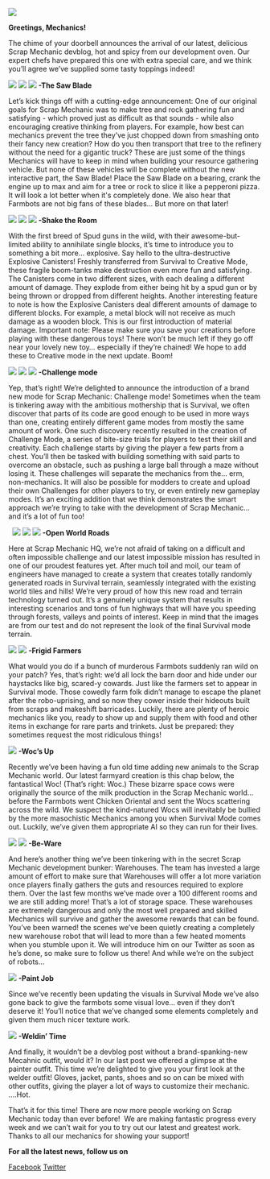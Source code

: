 ![](https://i.imgur.com/NoK39iJ.png)

**Greetings, Mechanics!**

The chime of your doorbell announces the arrival of our latest, delicious Scrap Mechanic devblog, hot and spicy from our development oven.
Our expert chefs have prepared this one with extra special care, and we think you’ll agree we’ve supplied some tasty toppings indeed! 


![](https://i.imgur.com/4Lh5rFD.png)
![](https://i.imgur.com/TUEFJb1.gif)
![](https://i.imgur.com/xibbZFA.gif)
**-The Saw Blade**

Let’s kick things off with a cutting-edge announcement: One of our original goals for Scrap Mechanic was to make tree and rock gathering fun and satisfying - which proved just as difficult as that sounds - while also encouraging creative thinking from players.
For example, how best can mechanics prevent the tree they’ve just chopped down from smashing onto their fancy new creation? How do you then transport that tree to the refinery without the need for a gigantic truck? 
These are just some of the things Mechanics will have to keep in mind when building your resource gathering vehicle. But none of these vehicles will be complete without the new interactive part, the Saw Blade! 
Place the Saw Blade on a bearing, crank the engine up to max and aim for a tree or rock to slice it like a pepperoni pizza. It will look a lot better when it's completely done. 
We also hear that Farmbots are not big fans of these blades… But more on that later!


![](https://i.imgur.com/rlwXrUF.png)
![](https://i.imgur.com/sjdfPeo.gif)
![](https://i.imgur.com/xJc9HmG.gif)
**-Shake the Room**

With the first breed of Spud guns in the wild, with their awesome-but-limited ability to annihilate single blocks, it’s time to introduce you to something a bit more… explosive. Say hello to the ultra-destructive Explosive Canisters!
Freshly transferred from Survival to Creative Mode, these fragile boom-tanks make destruction even more fun and satisfying. 
The Canisters come in two different sizes, with each dealing a different amount of damage. They explode from either being hit by a spud gun or by being thrown or dropped from different heights. 
Another interesting feature to note is how the Explosive Canisters deal different amounts of damage to different blocks. For example, a metal block will not receive as much damage as a wooden block. This is our first introduction of material damage.
Important note: Please make sure you save your creations before playing with these dangerous toys! There won’t be much left if they go off near your lovely new toy… especially if they’re chained! 
We hope to add these to Creative mode in the next update. Boom!



![](https://i.imgur.com/RGYaXzO.png) 
![](https://i.imgur.com/6MjTCr2.png)
![](https://i.imgur.com/n9iPmkt.png)
**-Challenge mode**

Yep, that’s right! We’re delighted to announce the introduction of a brand new mode for 
Scrap Mechanic: Challenge mode! 
Sometimes when the team is tinkering away with the ambitious mothership that is Survival, we often discover that parts of its code are good enough to be used in more ways than one, creating entirely different game modes from mostly the same amount of work.
One such discovery recently resulted in the creation of Challenge Mode, a series of bite-size trials for players to test their skill and creativity.
Each challenge starts by giving the player a few parts from a chest. You’ll then be tasked with building something with said parts to overcome an obstacle, such as pushing a large ball through a maze without losing it. These challenges will separate the mechanics from the… erm, non-mechanics.
It will also be possible for modders to create and upload their own Challenges for other players to try, or even entirely new gameplay modes. It’s an exciting addition that we think demonstrates the smart approach we’re trying to take with the development of Scrap Mechanic… and it’s a lot of fun too!

 
![](https://i.imgur.com/2Z27w0H.png) 
![](https://i.imgur.com/ze8EGgI.gif)
![](https://i.imgur.com/XGQmw2m.gif)
**-Open World Roads**

Here at Scrap Mechanic HQ, we’re not afraid of taking on a difficult and often impossible challenge and our latest impossible mission has resulted in one of our proudest features yet.
After much toil and moil, our team of engineers have managed to create a system that creates totally randomly generated roads in Survival terrain, seamlessly integrated with the existing world tiles and hills!
We’re very proud of how this new road and terrain technology turned out. It’s a genuinely unique system that results in interesting scenarios and tons of fun highways that will have you speeding through forests, valleys and points of interest.
Keep in mind that the images are from our test and do not represent the look of the final Survival mode terrain. 


![](https://i.imgur.com/khmfP72.png) 
![](https://i.imgur.com/9AcT58b.png)
**-Frigid Farmers**

What would you do if a bunch of murderous Farmbots suddenly ran wild on your patch? Yes, that’s right: we’d all lock the barn door and hide under our haystacks like big, scared-y cowards. Just like the farmers set to appear in Survival mode.
Those cowedly farm folk didn’t manage to escape the planet after the robo-uprising, and so now they cower inside their hideouts built from scraps and makeshift barricades.
Luckily, there are plenty of heroic mechanics like you, ready to show up and supply them with food and other items in exchange for rare parts and trinkets. Just be prepared: they sometimes request the most ridiculous things!


![](https://i.imgur.com/jHecD4W.png)
**-Woc’s Up**

Recently we’ve been having a fun old time adding new animals to the Scrap Mechanic world. Our latest farmyard creation is this chap below, the fantastical Woc! (That’s right: Woc.) These bizarre space cows were originally the source of the milk production in the Scrap Mechanic world… before the Farmbots went Chicken Oriental and sent the Wocs scattering across the wild.
We suspect the kind-natured Wocs will inevitably be bullied by the more masochistic Mechanics among you when Survival Mode comes out. Luckily, we’ve given them appropriate AI so they can run for their lives.


![](https://i.imgur.com/k1RxZy3.png)
![](https://i.imgur.com/6IqZz3f.png)
**-Be-Ware**

And here’s another thing we’ve been tinkering with in the secret Scrap Mechanic development bunker: Warehouses.
The team has invested a large amount of effort to make sure that Warehouses will offer a lot more variation once players finally gathers the guts and resources required to explore them. Over the last few months we’ve made over a 100 different rooms and we are still adding more! That’s a lot of storage space.
These warehouses are extremely dangerous and only the most well prepared and skilled Mechanics will survive and gather the awesome rewards that can be found. You’ve been warned!
the scenes we’ve been quietly creating a completely new warehouse robot that will lead to more than a few heated moments when you stumble upon it. We will introduce him on our Twitter as soon as he’s done, so make sure to follow us there! 
And while we’re on the subject of robots…


![](https://i.imgur.com/6Srfe1f.jpg)
**-Paint Job**

Since we’ve recently been updating the visuals in Survival Mode we’ve also gone back to give the farmbots some visual love... even if they don’t deserve it! You’ll notice that we’ve changed some elements completely and given them much nicer texture work.


![](https://i.imgur.com/vK8GtTm.png)
**-Weldin’ Time**

And finally, it wouldn’t be a devblog post without a brand-spanking-new Mecahnic outfit, would it?
In our last post we offered a glimpse at the painter outfit. This time we’re delighted to give you your first look at the welder outfit! Gloves, jacket, pants, shoes and so on can be mixed with other outfits, giving the player a lot of ways to customize their mechanic. 
….Hot.



That’s it for this time! There are now more people working on Scrap Mechanic today than ever before! 
We are making fantastic progress every week and we can’t wait for you to try out our latest and greatest work. Thanks to all our mechanics for showing your support!

**For all the latest news, follow us on** 

[Facebook](https://www.facebook.com/scrapmechanic/)
[Twitter](https://twitter.com/ScrapMechanic)